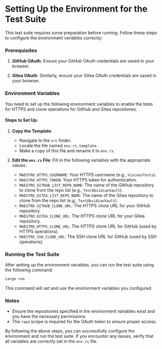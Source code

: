 # Setting Up the Environment for the Test Suite

This test suite requires some preparation before running. Follow these steps to configure the environment variables correctly:

### Prerequisites

1. **GitHub OAuth**:
   Ensure your GitHub OAuth credentials are saved in your browser.

2. **Gitea OAuth**:
   Similarly, ensure your Gitea OAuth credentials are saved in your browser.

### Environment Variables

You need to set up the following environment variables to enable the tests for HTTPS and clone operations for GitHub and Gitea repositories.

#### Steps to Set Up:

1. **Copy the Template**:
   - Navigate to the `src` folder.
   - Locate the file named `env.rs.template`.
   - Make a copy of this file and rename it to `env.rs`.

2. **Edit the `env.rs` File**:
   Fill in the following variables with the appropriate values:

   - `MAESTRO_HTTPS_USERNAME`: Your HTTPS username (e.g., `ViscousTests`).
   - `MAESTRO_HTTPS_TOKEN`: Your HTTPS token for authentication.
   - `MAESTRO_GITHUB_LIST_REPO_NAME`: The name of the GitHub repository to clone from the repo list (e.g., `TestObsidianVault`).
   - `MAESTRO_GITEA_LIST_REPO_NAME`: The name of the Gitea repository to clone from the repo list (e.g., `TestObsidianVault`).
   - `MAESTRO_GITHUB_CLONE_URL`: The HTTPS clone URL for your GitHub repository.
   - `MAESTRO_GITEA_CLONE_URL`: The HTTPS clone URL for your Gitea repository.
   - `MAESTRO_HTTPS_CLONE_URL`: The HTTPS clone URL for GitHub (used by HTTPS operations).
   - `MAESTRO_SSH_CLONE_URL`: The SSH clone URL for GitHub (used by SSH operations).

### Running the Test Suite

After setting up the environment variables, you can run the test suite using the following command:

```bash
cargo run
```

This command will set and use the environment variables you configured.

### Notes

- Ensure the repositories specified in the environment variables exist and you have the necessary permissions.
- The `repo` scope is required for the OAuth token to ensure proper access.

By following the above steps, you can successfully configure the environment and run the test suite. If you encounter any issues, verify that all variables are correctly set in the `env.rs` file.

